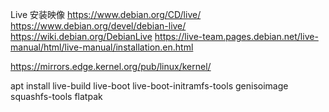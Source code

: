 
Live 安装映像
https://www.debian.org/CD/live/
https://www.debian.org/devel/debian-live/
https://wiki.debian.org/DebianLive
https://live-team.pages.debian.net/live-manual/html/live-manual/installation.en.html

https://mirrors.edge.kernel.org/pub/linux/kernel/

apt install live-build live-boot live-boot-initramfs-tools genisoimage squashfs-tools flatpak
